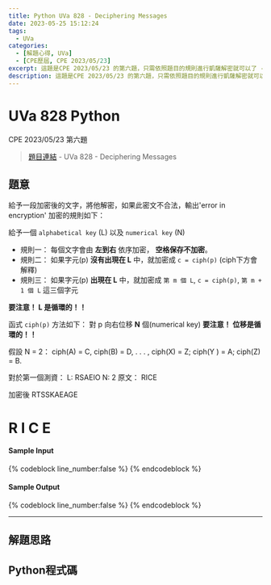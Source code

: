 ```yaml
---
title: Python UVa 828 - Deciphering Messages
date: 2023-05-25 15:12:24
tags:
  - UVa
categories:
  - [解題心得, UVa]
  - [CPE歷屆, CPE 2023/05/23]
excerpt: 這題是CPE 2023/05/23 的第六題，只需依照題目的規則進行凱薩解密就可以了 - Python UVa 828 - Deciphering Messages 解題心得
description: 這題是CPE 2023/05/23 的第六題，只需依照題目的規則進行凱薩解密就可以了 - Python UVa 10222 - Decode the Mad man 解題心得
---
```

# UVa 828 Python

CPE 2023/05/23 第六題

>[題目連結](https://onlinejudge.org/index.php?option=com_onlinejudge&Itemid=8&page=show_problem&category=0&problem=769&mosmsg=Submission+received+with+ID+28497412) - UVa 828 - Deciphering Messages


## 題意
給予一段加密後的文字，將他解密，如果此密文不合法，輸出'error in encryption'
加密的規則如下：<br>

給予一個 `alphabetical key` (L) 以及 `numerical key` (N)
* 規則一： 每個文字會由 **左到右** 依序加密， **空格保存不加密**。
* 規則二： 如果字元(p) **沒有出現在 L** 中，就加密成 `c = ciph(p)` (ciph下方會解釋)
* 規則三： 如果字元(p) **出現在 L** 中，就加密成 `第 m 個 L`, `c = ciph(p)`, `第 m + 1 個 L` 這三個字元<br>
  
**要注意！ L 是循環的！！**<br>

函式 `ciph(p)` 方法如下：
對 p 向右位移 **N** 個(numerical key)
**要注意！ 位移是循環的！！**<br>

假設 N = 2： ciph(A) = C, ciph(B) = D, . . . , ciph(X) = Z; ciph(Y ) = A; ciph(Z) = B. <br>

對於第一個測資：
L: RSAEIO
N: 2
原文： RICE<br>

加密後
RTSSKAEAGE
#  R   I  C  E

#### Sample Input 
{% codeblock line_number:false %}
{% endcodeblock %}

#### Sample Output 
{% codeblock line_number:false %}
{% endcodeblock %}

---

## 解題思路


## Python程式碼
```python

```